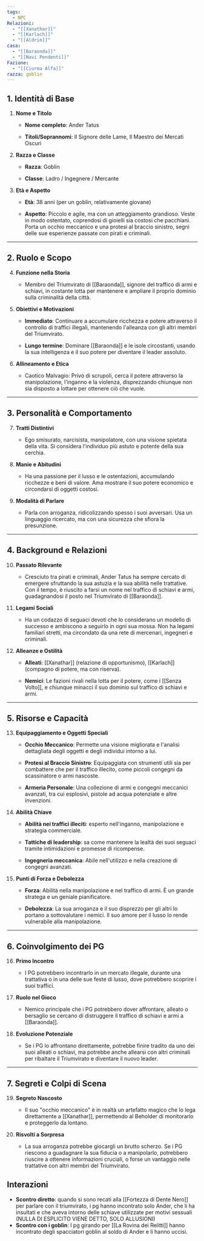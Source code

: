 ```yaml
---
tags:
  - NPC
Relazioni:
  - "[[Xanathar]]"
  - "[[Karlach]]"
  - "[[Aldrin]]"
casa:
  - "[[Baraonda]]"
  - "[[Navi Pendenti]]"
Fazione:
  - "[[Ciurma Alfa]]"
razza: goblin
---
```

## 1. Identità di Base

1. **Nome e Titolo**
    
    - **Nome completo**: Ander Tatus
        
    - **Titoli/Soprannomi**: Il Signore delle Lame, Il Maestro dei Mercati Oscuri
        
2. **Razza e Classe**
    
    - **Razza**: Goblin
        
    - **Classe**: Ladro / Ingegnere / Mercante
        
3. **Età e Aspetto**
    
    - **Età**: 38 anni (per un goblin, relativamente giovane)
        
    - **Aspetto**: Piccolo e agile, ma con un atteggiamento grandioso. Veste in modo ostentato, coprendosi di gioielli sia costosi che pacchiani. Porta un occhio meccanico e una protesi al braccio sinistro, segni delle sue esperienze passate con pirati e criminali.
        

---

## 2. Ruolo e Scopo

4. **Funzione nella Storia**
    
    - Membro del Triumvirato di [[Baraonda]], signore del traffico di armi e schiavi, in costante lotta per mantenere e ampliare il proprio dominio sulla criminalità della città.
        
5. **Obiettivi e Motivazioni**
    
    - **Immediato**: Continuare a accumulare ricchezza e potere attraverso il controllo di traffici illegali, mantenendo l'alleanza con gli altri membri del Triumvirato.
        
    - **Lungo termine**: Dominare [[Baraonda]] e le isole circostanti, usando la sua intelligenza e il suo potere per diventare il leader assoluto.
        
6. **Allineamento e Etica**
    
    - Caotico Malvagio: Privo di scrupoli, cerca il potere attraverso la manipolazione, l’inganno e la violenza, disprezzando chiunque non sia disposto a lottare per ottenere ciò che vuole.
        

---

## 3. Personalità e Comportamento

7. **Tratti Distintivi**
    
    - Ego smisurato, narcisista, manipolatore, con una visione spietata della vita. Si considera l'individuo più astuto e potente della sua cerchia.
        
8. **Manie e Abitudini**
    
    - Ha una passione per il lusso e le ostentazioni, accumulando ricchezze e beni di valore. Ama mostrare il suo potere economico e circondarsi di oggetti costosi.
        
9. **Modalità di Parlare**
    
    - Parla con arroganza, ridicolizzando spesso i suoi avversari. Usa un linguaggio ricercato, ma con una sicurezza che sfiora la presunzione.
        

---

## 4. Background e Relazioni

10. **Passato Rilevante**
    
    - Cresciuto tra pirati e criminali, Ander Tatus ha sempre cercato di emergere sfruttando la sua astuzia e la sua abilità nelle trattative. Con il tempo, è riuscito a farsi un nome nel traffico di schiavi e armi, guadagnandosi il posto nel Triumvirato di [[Baraonda]].
        
11. **Legami Sociali**
    
    - Ha un codazzo di seguaci devoti che lo considerano un modello di successo e ambiscono a seguirlo in ogni sua mossa. Non ha legami familiari stretti, ma circondato da una rete di mercenari, ingegneri e criminali.
        
12. **Alleanze e Ostilità**
    
    - **Alleati**: [[Xanathar]] (relazione di opportunismo), [[Karlach]] (compagno di potere, ma con riserva).
        
    - **Nemici**: Le fazioni rivali nella lotta per il potere, come i [[Senza Volto]], e chiunque minacci il suo dominio sul traffico di schiavi e armi.
        

---

## 5. Risorse e Capacità

13. **Equipaggiamento e Oggetti Speciali**
    
    - **Occhio Meccanico**: Permette una visione migliorata e l'analisi dettagliata degli oggetti e degli individui intorno a lui.
        
    - **Protesi al Braccio Sinistro**: Equipaggiata con strumenti utili sia per combattere che per il traffico illecito, come piccoli congegni da scassinatore o armi nascoste.
        
    - **Armeria Personale**: Una collezione di armi e congegni meccanici avanzati, tra cui esplosivi, pistole ad acqua potenziate e altre invenzioni.
        
14. **Abilità Chiave**
    
    - **Abilità nei traffici illeciti**: esperto nell'inganno, manipolazione e strategia commerciale.
        
    - **Tattiche di leadership**: sa come mantenere la lealtà dei suoi seguaci tramite intimidazioni e promesse di ricompense.
        
    - **Ingegneria meccanica**: Abile nell'utilizzo e nella creazione di congegni avanzati.
        
15. **Punti di Forza e Debolezza**
    
    - **Forza**: Abilità nella manipolazione e nel traffico di armi. È un grande stratega e un geniale pianificatore.
        
    - **Debolezza**: La sua arroganza e il suo disprezzo per gli altri lo portano a sottovalutare i nemici. Il suo amore per il lusso lo rende vulnerabile alla manipolazione.
        

---

## 6. Coinvolgimento dei PG

16. **Primo Incontro**
    
    - I PG potrebbero incontrarlo in un mercato illegale, durante una trattativa o in una delle sue feste di lusso, dove potrebbero scoprire i suoi traffici.
        
17. **Ruolo nel Gioco**
    
    - Nemico principale che i PG potrebbero dover affrontare, alleato o bersaglio se cercano di distruggere il traffico di schiavi e armi a [[Baraonda]].
        
18. **Evoluzione Potenziale**
    
    - Se i PG lo affrontano direttamente, potrebbe finire tradito da uno dei suoi alleati o schiavi, ma potrebbe anche allearsi con altri criminali per ribaltare il Triumvirato e diventare il nuovo leader.
        

---

## 7. Segreti e Colpi di Scena

19. **Segreto Nascosto**
    
    - Il suo "occhio meccanico" è in realtà un artefatto magico che lo lega direttamente a [[Xanathar]], permettendo al Beholder di monitorarlo e proteggerlo da lontano.
        
20. **Risvolti a Sorpresa**
    
    - La sua arroganza potrebbe giocargli un brutto scherzo. Se i PG riescono a guadagnare la sua fiducia o a manipolarlo, potrebbero riuscire a ottenere informazioni cruciali, o forse un vantaggio nelle trattative con altri membri del Triumvirato.
        
## Interazioni
- **Scontro diretto**: quando si sono recati alla [[Fortezza di Dente Nero]] per parlare con il triumvirato, i pg hanno incontrato solo Ander, che li ha insultati e che aveva intorno delle schiave utilizzate per motivi sessuali (NULLA DI ESPLICITO VIENE DETTO, SOLO ALLUSIONI)
- **Scontro con i goblin**: I pg girando per [[La Rovina dei Relitti]] hanno incontrato degli spacciatori goblin al soldo di Ander e li hanno uccisi.
